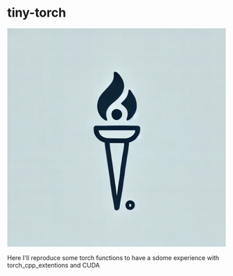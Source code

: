 # tiny-torch

![Tiny-Torch Logo](assets/tiny-torch.webp)

Here I'll reproduce some torch functions to have a sdome experience with torch_cpp_extentions and CUDA
